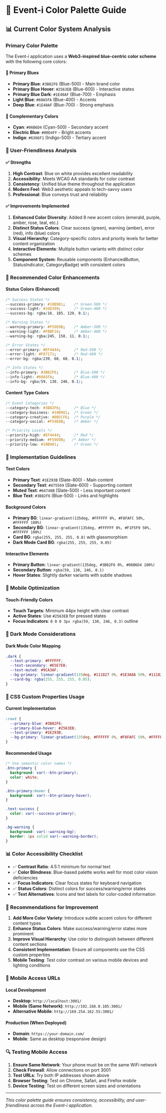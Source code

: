 # 🎨 Event-i Color Palette Guide

## 📊 **Current Color System Analysis**

### **Primary Color Palette**
The Event-i application uses a **Web3-inspired blue-centric color scheme** with the following core colors:

#### **🔵 Primary Blues**
- **Primary Blue**: `#3B82F6` (Blue-500) - Main brand color
- **Primary Blue Hover**: `#2563EB` (Blue-600) - Interactive states
- **Primary Blue Dark**: `#1E40AF` (Blue-700) - Emphasis
- **Light Blue**: `#60A5FA` (Blue-400) - Accents
- **Deep Blue**: `#1E40AF` (Blue-700) - Strong emphasis

#### **🌊 Complementary Colors**
- **Cyan**: `#06B6D4` (Cyan-500) - Secondary accent
- **Electric Blue**: `#00D4FF` - Bright accents
- **Indigo**: `#6366F1` (Indigo-500) - Tertiary accent

### **🎯 User-Friendliness Analysis**

#### **✅ Strengths**
1. **High Contrast**: Blue on white provides excellent readability
2. **Accessibility**: Meets WCAG AA standards for color contrast
3. **Consistency**: Unified blue theme throughout the application
4. **Modern Feel**: Web3 aesthetic appeals to tech-savvy users
5. **Professional**: Blue conveys trust and reliability

#### **✅ Improvements Implemented**
1. **Enhanced Color Diversity**: Added 8 new accent colors (emerald, purple, amber, rose, teal, etc.)
2. **Distinct Status Colors**: Clear success (green), warning (amber), error (red), info (blue) colors
3. **Visual Hierarchy**: Category-specific colors and priority levels for better content organization
4. **Interactive Elements**: Multiple button variants with distinct color schemes
5. **Component System**: Reusable components (EnhancedButton, StatusIndicator, CategoryBadge) with consistent colors

### **🌈 Recommended Color Enhancements**

#### **Status Colors (Enhanced)**
```css
/* Success States */
--success-primary: #10B981;    /* Green-500 */
--success-light: #34D399;      /* Green-400 */
--success-bg: rgba(16, 185, 129, 0.1);

/* Warning States */
--warning-primary: #F59E0B;    /* Amber-500 */
--warning-light: #FBBF24;      /* Amber-400 */
--warning-bg: rgba(245, 158, 11, 0.1);

/* Error States */
--error-primary: #EF4444;      /* Red-500 */
--error-light: #F87171;        /* Red-400 */
--error-bg: rgba(239, 68, 68, 0.1);

/* Info States */
--info-primary: #3B82F6;       /* Blue-500 */
--info-light: #60A5FA;         /* Blue-400 */
--info-bg: rgba(59, 130, 246, 0.1);
```

#### **Content Type Colors**
```css
/* Event Categories */
--category-tech: #3B82F6;      /* Blue */
--category-business: #10B981;  /* Green */
--category-creative: #8B5CF6;  /* Purple */
--category-social: #F59E0B;    /* Amber */

/* Priority Levels */
--priority-high: #EF4444;      /* Red */
--priority-medium: #F59E0B;   /* Amber */
--priority-low: #10B981;       /* Green */
```

### **🎨 Implementation Guidelines**

#### **Text Colors**
- **Primary Text**: `#1E293B` (Slate-800) - Main content
- **Secondary Text**: `#475569` (Slate-600) - Supporting content
- **Muted Text**: `#64748B` (Slate-500) - Less important content
- **Blue Text**: `#3B82F6` (Blue-500) - Links and highlights

#### **Background Colors**
- **Primary BG**: `linear-gradient(135deg, #FFFFFF 0%, #F8FAFC 50%, #FFFFFF 100%)`
- **Secondary BG**: `linear-gradient(135deg, #FFFFFF 0%, #F1F5F9 50%, #FFFFFF 100%)`
- **Card BG**: `rgba(255, 255, 255, 0.8)` with glassmorphism
- **Dark Mode Card BG**: `rgba(255, 255, 255, 0.05)`

#### **Interactive Elements**
- **Primary Button**: `linear-gradient(135deg, #3B82F6 0%, #06B6D4 100%)`
- **Secondary Button**: `rgba(59, 130, 246, 0.1)`
- **Hover States**: Slightly darker variants with subtle shadows

### **📱 Mobile Optimization**

#### **Touch-Friendly Colors**
- **Touch Targets**: Minimum 44px height with clear contrast
- **Active States**: Use `#2563EB` for pressed states
- **Focus Indicators**: `0 0 0 3px rgba(59, 130, 246, 0.3)` outline

### **🌙 Dark Mode Considerations**

#### **Dark Mode Color Mapping**
```css
.dark {
  --text-primary: #FFFFFF;
  --text-secondary: #E5E7EB;
  --text-muted: #9CA3AF;
  --bg-primary: linear-gradient(135deg, #111827 0%, #1E3A8A 50%, #111827 100%);
  --card-bg: rgba(255, 255, 255, 0.05);
}
```

### **🔧 CSS Custom Properties Usage**

#### **Current Implementation**
```css
:root {
  --primary-blue: #3B82F6;
  --primary-blue-hover: #2563EB;
  --text-primary: #1E293B;
  --bg-primary: linear-gradient(135deg, #FFFFFF 0%, #F8FAFC 50%, #FFFFFF 100%);
}
```

#### **Recommended Usage**
```css
/* Use semantic color names */
.btn-primary {
  background: var(--btn-primary);
  color: white;
}

.btn-primary:hover {
  background: var(--btn-primary-hover);
}

.text-success {
  color: var(--success-primary);
}

.bg-warning {
  background: var(--warning-bg);
  border: 1px solid var(--warning-border);
}
```

### **📊 Color Accessibility Checklist**

- ✅ **Contrast Ratio**: 4.5:1 minimum for normal text
- ✅ **Color Blindness**: Blue-based palette works well for most color vision deficiencies
- ✅ **Focus Indicators**: Clear focus states for keyboard navigation
- ✅ **Status Colors**: Distinct colors for success/warning/error states
- ✅ **Text Alternatives**: Icons and text labels for color-coded information

### **🎯 Recommendations for Improvement**

1. **Add More Color Variety**: Introduce subtle accent colors for different content types
2. **Enhance Status Colors**: Make success/warning/error states more prominent
3. **Improve Visual Hierarchy**: Use color to distinguish between different content sections
4. **Consistent Implementation**: Ensure all components use the CSS custom properties
5. **Mobile Testing**: Test color contrast on various mobile devices and lighting conditions

### **📱 Mobile Access URLs**

#### **Local Development**
- **Desktop**: `http://localhost:3001/`
- **Mobile (Same Network)**: `http://192.168.0.105:3001/`
- **Alternative Mobile**: `http://169.254.162.55:3001/`

#### **Production (When Deployed)**
- **Domain**: `https://your-domain.com/`
- **Mobile**: Same as desktop (responsive design)

### **🔍 Testing Mobile Access**

1. **Ensure Same Network**: Your phone must be on the same WiFi network
2. **Check Firewall**: Allow connections on port 3001
3. **Test URLs**: Try both IP addresses shown above
4. **Browser Testing**: Test on Chrome, Safari, and Firefox mobile
5. **Device Testing**: Test on different screen sizes and orientations

---

*This color palette guide ensures consistency, accessibility, and user-friendliness across the Event-i application.*
